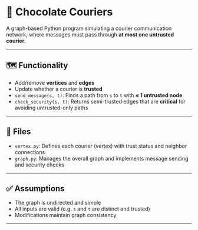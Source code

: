 # 🍫 Chocolate Couriers

A graph-based Python program simulating a courier communication network, where messages must pass through **at most one untrusted courier**.  

---

## 🗺️ Functionality

- Add/remove **vertices** and **edges**
- Update whether a courier is **trusted**
- `send_message(s, t)`: Finds a path from `s` to `t` with **≤ 1 untrusted node**
- `check_security(s, t)`: Returns semi-trusted edges that are **critical** for avoiding untrusted-only paths

---

## 📁 Files

- `vertex.py`: Defines each courier (vertex) with trust status and neighbor connections
- `graph.py`: Manages the overall graph and implements message sending and security checks

---

## ✅ Assumptions

- The graph is undirected and simple
- All inputs are valid (e.g. `s` and `t` are distinct and trusted)
- Modifications maintain graph consistency

---
